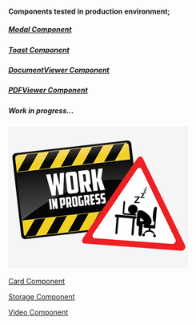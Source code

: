 #### Components tested in production environment;

##### [Modal Component](https://github.com/PetarTomasevic/NoJSComponents/blob/master/NoJS.Modal/README.md)

##### [Toast Component](https://github.com/PetarTomasevic/NoJSComponents/blob/master/NoJS.Toast/README.md)

##### [DocumentViewer Component](https://github.com/PetarTomasevic/NoJSComponents/blob/master/NoJS.DocumentViewer/Readme.md)

##### [PDFViewer Component](https://github.com/PetarTomasevic/NoJSComponents/blob/master/NoJS.PDFViewer/Readme.md)



##### Work in progress...

![Image description](work-in-progress.jpg)

[Card Component](https://github.com/PetarTomasevic/NoJSComponents/blob/master/NoJS.Card/Readme.md)

[Storage Component](https://github.com/PetarTomasevic/NoJSComponents/blob/master/NoJS.Storage/Readme.md)

[Video Component](https://github.com/PetarTomasevic/NoJSComponents/blob/master/NoJS.Video/Readme.md)